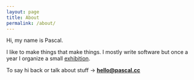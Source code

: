```yaml
---
layout: page
title: About
permalink: /about/
---
```


Hi, my name is Pascal.

I like to make things that make things. I mostly write software but once a year I organize a small [exhibition](http://pascal.cc/blog/exhibitions).

To say hi back or talk about stuff → **hello@pascal.cc**